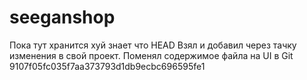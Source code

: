 # seeganshop
Пока тут хранится хуй знает что
HEAD
Взял и добавил через тачку изменения в свой проект.
Поменял содержимое файла на UI в Git
9107f05fc035f7aa373793d1db9ecbc696595fe1
